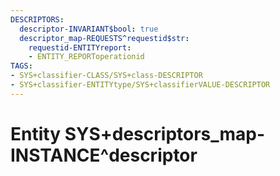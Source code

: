 ```yaml
---
DESCRIPTORS:
  descriptor-INVARIANT$bool: true
  descriptor_map-REQUESTS^requestid$str:
    requestid-ENTITYreport:
    - ENTITY_REPORToperationid
TAGS:
- SYS+classifier-CLASS/SYS+class-DESCRIPTOR
- SYS+classifier-ENTITYtype/SYS+classifierVALUE-DESCRIPTOR
---
```

# Entity SYS+descriptors_map-INSTANCE^descriptor

